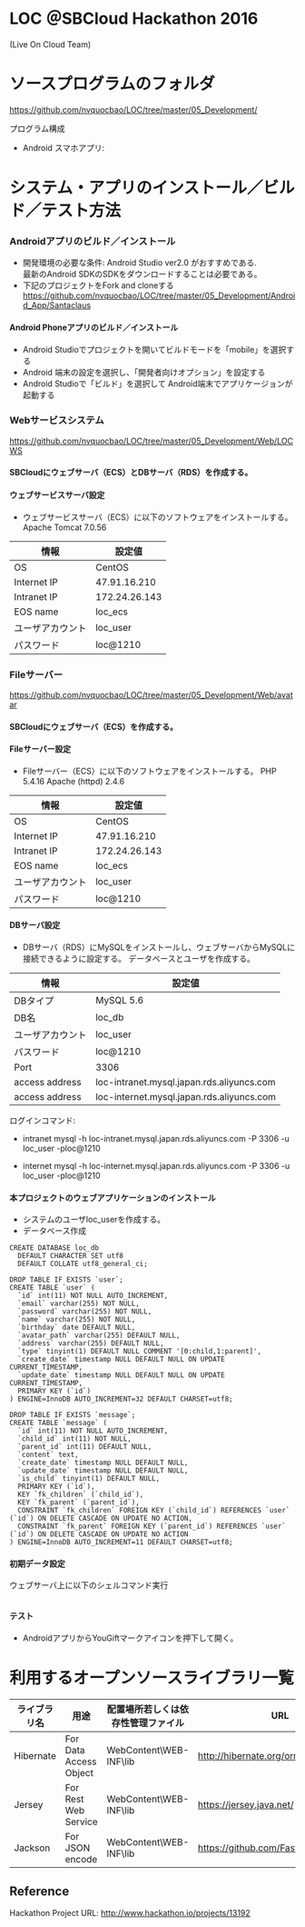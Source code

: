 # LOC ＠SBCloud Hackathon 2016
(Live On Cloud Team)

# ソースプログラムのフォルダ
https://github.com/nvquocbao/LOC/tree/master/05_Development/

プログラム構成

* Android スマホアプリ: 

# システム・アプリのインストール／ビルド／テスト方法

### Androidアプリのビルド／インストール
* 開発環境の必要な条件: Android Studio ver2.0 がおすすめである.  
  最新のAndroid SDKのSDKをダウンロードすることは必要である。 
* 下記のプロジェクトをFork and cloneする
https://github.com/nvquocbao/LOC/tree/master/05_Development/Android_App/Santaclaus

#### Android Phoneアプリのビルド／インストール

* Android Studioでプロジェクトを開いてビルドモードを「mobile」を選択する  
* Android 端末の設定を選択し、「開発者向けオプション」を設定する  
* Android Studioで「ビルド」を選択して Android端末でアプリケージョンが起動する

### Webサービスシステム
https://github.com/nvquocbao/LOC/tree/master/05_Development/Web/LOCWS

#### SBCloudにウェブサーバ（ECS）とDBサーバ（RDS）を作成する。

#### ウェブサービスサーバ設定

* ウェブサービスサーバ（ECS）に以下のソフトウェアをインストールする。
	Apache Tomcat 7.0.56

|情報|設定値|
|---|---|
|OS|CentOS|
|Internet IP|47.91.16.210|
|Intranet IP|172.24.26.143|
|EOS name|loc_ecs|
|ユーザアカウント|loc_user|
|パスワード|loc@1210|

### Fileサーバー
https://github.com/nvquocbao/LOC/tree/master/05_Development/Web/avatar

#### SBCloudにウェブサーバ（ECS）を作成する。

#### Fileサーバー設定

* Fileサーバー（ECS）に以下のソフトウェアをインストールする。
	PHP 5.4.16
	Apache (httpd) 2.4.6

|情報|設定値|
|---|---|
|OS|CentOS|
|Internet IP|47.91.16.210|
|Intranet IP|172.24.26.143|
|EOS name|loc_ecs|
|ユーザアカウント|loc_user|
|パスワード|loc@1210|

#### DBサーバ設定

* DBサーバ（RDS）にMySQLをインストールし、ウェブサーバからMySQLに接続できるように設定する。
データベースとユーザを作成する。

|情報|設定値|
|---|---|
|DBタイプ|MySQL 5.6|
|DB名|loc_db|
|ユーザアカウント|loc_user|
|パスワード|loc@1210|
|Port|3306|
|access address|loc-intranet.mysql.japan.rds.aliyuncs.com|
|access address|loc-internet.mysql.japan.rds.aliyuncs.com|

ログインコマンド:
* intranet
mysql -h loc-intranet.mysql.japan.rds.aliyuncs.com -P 3306 -u loc_user -ploc@1210

* internet
mysql -h loc-internet.mysql.japan.rds.aliyuncs.com -P 3306 -u loc_user -ploc@1210

#### 本プロジェクトのウェブアプリケーションのインストール

* システムのユーザloc_userを作成する。
* データベース作成
```
CREATE DATABASE loc_db
  DEFAULT CHARACTER SET utf8
  DEFAULT COLLATE utf8_general_ci;

DROP TABLE IF EXISTS `user`;
CREATE TABLE `user` (
  `id` int(11) NOT NULL AUTO_INCREMENT,
  `email` varchar(255) NOT NULL,
  `password` varchar(255) NOT NULL,
  `name` varchar(255) NOT NULL,
  `birthday` date DEFAULT NULL,
  `avatar_path` varchar(255) DEFAULT NULL,
  `address` varchar(255) DEFAULT NULL,
  `type` tinyint(1) DEFAULT NULL COMMENT '[0:child,1:parent]',
  `create_date` timestamp NULL DEFAULT NULL ON UPDATE CURRENT_TIMESTAMP,
  `update_date` timestamp NULL DEFAULT NULL ON UPDATE CURRENT_TIMESTAMP,
  PRIMARY KEY (`id`)
) ENGINE=InnoDB AUTO_INCREMENT=32 DEFAULT CHARSET=utf8;

DROP TABLE IF EXISTS `message`;
CREATE TABLE `message` (
  `id` int(11) NOT NULL AUTO_INCREMENT,
  `child_id` int(11) NOT NULL,
  `parent_id` int(11) DEFAULT NULL,
  `content` text,
  `create_date` timestamp NULL DEFAULT NULL,
  `update_date` timestamp NULL DEFAULT NULL,
  `is_child` tinyint(1) DEFAULT NULL,
  PRIMARY KEY (`id`),
  KEY `fk_children` (`child_id`),
  KEY `fk_parent` (`parent_id`),
  CONSTRAINT `fk_children` FOREIGN KEY (`child_id`) REFERENCES `user` (`id`) ON DELETE CASCADE ON UPDATE NO ACTION,
  CONSTRAINT `fk_parent` FOREIGN KEY (`parent_id`) REFERENCES `user` (`id`) ON DELETE CASCADE ON UPDATE NO ACTION
) ENGINE=InnoDB AUTO_INCREMENT=11 DEFAULT CHARSET=utf8;
```

#### 初期データ設定

ウェブサーバ上に以下のシェルコマンド実行
```

```
#### テスト

* AndroidアプリからYouGiftマークアイコンを押下して開く。

# 利用するオープンソースライブラリ一覧

|ライブラリ名|用途|配置場所若しくは依存性管理ファイル|URL|
|---|---|---|---|
|Hibernate|For Data Access Object|WebContent\WEB-INF\lib|http://hibernate.org/orm/|
|Jersey|For Rest Web Service|WebContent\WEB-INF\lib|https://jersey.java.net/|
|Jackson|For JSON encode|WebContent\WEB-INF\lib|https://github.com/FasterXML/jackson|


## Reference

Hackathon Project URL: http://www.hackathon.io/projects/13192

